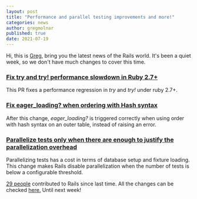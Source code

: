 ```yaml
---
layout: post
title: "Performance and parallel testing improvements and more!"
categories: news
author: gregmolnar
published: true
date: 2021-07-19
---
```


Hi, this is [Greg](https://twitter.com/gregmolnar), bring you the latest news of the Rails world. It's been a quiet week, so we don't have much changes to cover this time.

### [Fix try and try! performance slowdown in Ruby 2.7+](https://github.com/rails/rails/pull/42796)

This PR fixes a performance regression in _try_ and _try!_ under ruby 2.7+.

### [Fix eager_loading? when ordering with Hash syntax](https://github.com/rails/rails/pull/42782)

After this change, _eager\_loading?_ is triggered correctly when using order with hash syntax on an outer table, instead of raising an error.

### [Parallelize tests only when there are enough to justify the parallelization overhead](https://github.com/rails/rails/pull/42761)

Parallelizing tests has a cost in terms of database setup and fixture loading. This change makes Rails disable parallelization when the number of tests is below a configurable threshold.

[29 people](https://contributors.rubyonrails.org/contributors/in-time-window/20210710-20210717) contributed to Rails since last time. All the changes can be checked [here](https://github.com/rails/rails/compare/@%7B2021-07-10%7D...main@%7B2021-07-17%7D)[.](https://github.com/rails/rails/compare/@%7B2021-06-27%7D...main@%7B2021-07-02%7D) Until next week!
